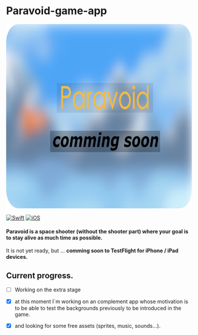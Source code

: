 # Paravoid-game-app
<p align="center"> <!-- using the assets directory -->
  <img src="/Assets/Paravoid-banner.png" height="500"/>
</p>


[![Swift](https://img.shields.io/badge/Swift-5.3-orange.svg?longCache=true&style=flat&logo=swift)](https://www.swift.org)
[![iOS](https://img.shields.io/badge/iOS-13.0+-lightgrey.svg?longCache=true&?style=plastic&logo=apple)](https://developer.apple.com/ios/)

#### Paravoid is a space shooter (without the shooter part) where your goal is to stay alive as much time as possible.  

It is not yet ready, but ... **comming soon to TestFlight for iPhone / iPad devices.**


## Current progress.
- [ ] Working on the extra stage
- [x] at this moment I´m working on an complement app whose motivation is to be able to test the backgrounds previously to be introduced in the game.
- [x] and looking for some free assets (sprites, music, sounds...).



